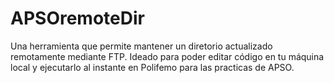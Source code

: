 # APSOremoteDir
Una herramienta que permite mantener un diretorio actualizado remotamente mediante FTP. Ideado para poder editar código en tu máquina local y ejecutarlo al instante en Polifemo para las practicas de APSO.
